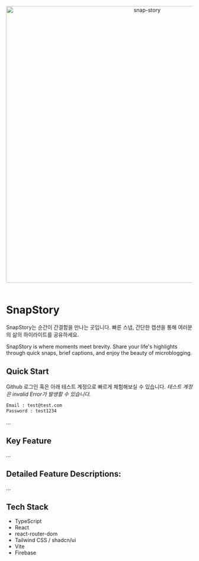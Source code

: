 <div align='center'>
 <img width="745" alt="snap-story" src="https://github.com/hyeonpearl/z/assets/100837398/c452b5fe-49ae-4288-b872-9887e1e5b743">
</div>

<br />

# SnapStory

SnapStory는 순간이 간결함을 만나는 곳입니다. 빠른 스냅, 간단한 캡션을 통해 여러분의 삶의 하이라이트를 공유하세요.

SnapStory is where moments meet brevity. Share your life's highlights through quick snaps, brief captions, and enjoy the beauty of microblogging.

## Quick Start

Github 로그인 혹은 아래 테스트 계정으로 빠르게 체험해보실 수 있습니다. _테스트 계정은 invalid Error가 발생할 수 있습니다._

```sh
Email : test@test.com
Password : test1234
```

...

## Key Feature

...

## Detailed Feature Descriptions:

...

## Tech Stack

- TypeScript
- React
- react-router-dom
- Tailwind CSS / shadcn/ui
- Vite
- Firebase
